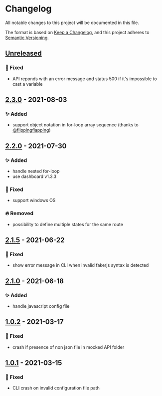 # Changelog
All notable changes to this project will be documented in this file.

The format is based on [Keep a Changelog](https://keepachangelog.com/en/1.0.0/),
and this project adheres to [Semantic Versioning](https://semver.org/spec/v2.0.0.html).

## [Unreleased]
### 🐛 Fixed
- API reponds with an error message and status 500 if it's impossible to cast a variable 

## [2.3.0] - 2021-08-03
### ✨ Added
- support object notation in for-loop array sequence (thanks to [@flippingflapping](https://github.com/flippingflapping))

## [2.2.0] - 2021-07-30
### ✨ Added
- handle nested for-loop
- use dashboard v1.3.3

### 🐛 Fixed
- support windows OS

### 🔥 Removed
- possibility to define multiple states for the same route

## [2.1.5] - 2021-06-22
### 🐛 Fixed
- show error message in CLI when invalid fakerjs syntax is detected

## [2.1.0] - 2021-06-18
### ✨ Added
- handle javascript config file


## [1.0.2] - 2021-03-17
### 🐛 Fixed
- crash if presence of non json file in mocked API folder

## [1.0.1] - 2021-03-15
### 🐛 Fixed
- CLI crash on invalid configuration file path


[Unreleased]: ./compare/v2.3.0...HEAD
[2.3.0]: ./releases/tag/v2.3.0
[2.2.0]: ./releases/tag/v2.2.0
[2.1.5]: ./releases/tag/v2.1.5
[2.1.0]: ./releases/tag/v2.1.0
[1.0.2]: ./releases/tag/v1.0.2
[1.0.1]: ./releases/tag/v1.0.1
